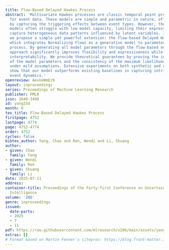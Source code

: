 ```yaml
---
title: Flow-Based Delayed Hawkes Process
abstract: 'Multivariate Hawkes processes are classic temporal point process models
  for event data. These models are simple and parametric in nature, offering interpretability
  by capturing the triggering effects between event types. However, these parametric
  models often struggle with low model capacity, limiting their expressive power to
  capture heterogeneous data patterns influenced by latent variables. In this paper,
  we propose a simple yet powerful extension: the Flow-based Delayed Hawkes Process,
  which integrates Normalizing Flows as a generative model to parameterize the Hawkes
  process. By generating all model parameters through the flow-based network, our
  approach significantly improves flexibility and expressiveness while preserving
  interpretability. We provide theoretical guarantees by proving the identifiability
  of the model parameters and the consistency of the maximum likelihood estimator
  under mild assumptions. Extensive experiments on both synthetic and real-world datasets
  show that our model outperforms existing baselines in capturing intricate and heterogeneous
  event dynamics.'
openreview: AevUeWmEz9
layout: inproceedings
series: Proceedings of Machine Learning Research
publisher: PMLR
issn: 2640-3498
id: yang25d
month: 0
tex_title: Flow-Based Delayed Hawkes Process
firstpage: 4752
lastpage: 4774
page: 4752-4774
order: 4752
cycles: false
bibtex_author: Yang, Chao and Ren, Wendi and Li, Shuang
author:
- given: Chao
  family: Yang
- given: Wendi
  family: Ren
- given: Shuang
  family: Li
date: 2025-07-11
address:
container-title: Proceedings of the Forty-first Conference on Uncertainty in Artificial
  Intelligence
volume: '286'
genre: inproceedings
issued:
  date-parts:
  - 2025
  - 7
  - 11
pdf: https://raw.githubusercontent.com/mlresearch/v286/main/assets/yang25d/yang25d.pdf
extras: []
# Format based on Martin Fenner's citeproc: https://blog.front-matter.io/posts/citeproc-yaml-for-bibliographies/
---
```


